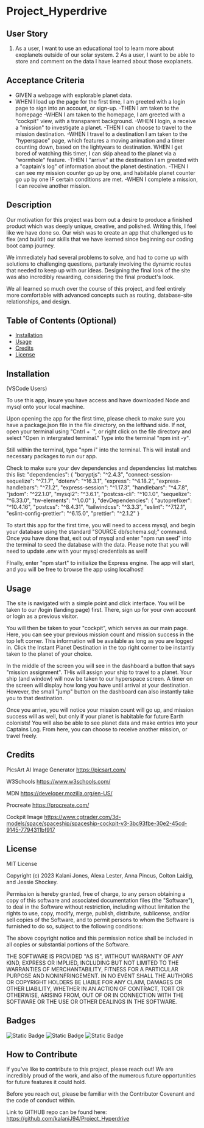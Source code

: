 # Project_Hyperdrive

## User Story
1. As a user, I want to use an educational tool to learn more about exoplanets outside of our solar system. 
2  As a user, I want to be able to store and comment on the data I have learned about those exoplanets. 
## Acceptance Criteria
- GIVEN a webpage with explorable planet data. 
- WHEN I load up the page for the first time, I am greeted with a login page to sign into an account, or     sign-up.
-THEN I am taken to the homepage
-WHEN I am taken to the homepage, I am greeted with a "cockpit" view, with a transparent background.
-WHEN I login, a receive a "mission" to investigate a planet.
-THEN I can choose to travel to the mission destination.
-WHEN I travel to a destination I am taken to the "hyperspace" page, which features a moving animation and a timer counting down, based on the lightyears to destination.
WHEN I get bored of watching this timer, I can skip ahead to the planet via a "wormhole" feature.
-THEN I "arrive" at the destination I am greeted with a "captain's log" of information about the planet destination.
-THEN I can see my mission counter go up by one, and habitable planet counter go up by one IF certain conditions are met. 
-WHEN I complete a mission, I can receive another mission.
## Description

Our motivation for this project was born out a desire to produce a finished product which was deeply unique, creative, and polished. Writing this, I feel like we have done so. Our wish was to create an app that challenged us to flex (and build!) our skills that we have learned since beginning our coding boot camp journey. 

We immediately had several problems to solve, and had to come up with solutions to challenging questions, parturaly involving the dynamic routes that needed to keep up with our ideas. Designing the final look of the site was also incredibly rewarding, considering the final product's look. 

We all learned so much over the course of this project, and feel entirely more comfortable with advanced concepts such as routing, database-site relationships, and design. 


## Table of Contents (Optional)


- [Installation](#installation)
- [Usage](#usage)
- [Credits](#credits)
- [License](#license)

## Installation
(VSCode Users)

To use this app, insure you have access and have downloaded Node and mysql onto your local machine. 

Upon opening the app for the first time, please check to make sure you have a package.json file in the file directory, on the lefthand side. If not, open your terminal using "Cntrl + `", or right click on the file directory and select "Open in intergrated terminal." Type into the terminal "npm init -y". 

Still within the terminal, type "npm i" into the terminal. This will install and necessary packages to run our app. 

Check to make sure your dev dependencies and dependencies list matches this list: 
 "dependencies": {
    "bcryptjs": "^2.4.3",
    "connect-session-sequelize": "^7.1.7",
    "dotenv": "^16.3.1",
    "express": "^4.18.2",
    "express-handlebars": "^7.1.2",
    "express-session": "^1.17.3",
    "handlebars": "^4.7.8",
    "jsdom": "^22.1.0",
    "mysql2": "^3.6.1",
    "postcss-cli": "^10.1.0",
    "sequelize": "^6.33.0",
    "tw-elements": "^1.0.0"
  },
  "devDependencies": {
    "autoprefixer": "^10.4.16",
    "postcss": "^8.4.31",
    "tailwindcss": "^3.3.3",
    "eslint": "^7.12.1",
    "eslint-config-prettier": "^6.15.0",
    "prettier": "^2.1.2"
  }

To start this app for the first time, you will need to access mysql, and begin your database using the standard "SOURCE db/schema.sql;" command. Once you have done that, exit out of mysql and enter "npm run seed" into the terminal to seed the database with the data. Please note that you will need to update .env with your mysql credentials as well!

FInally, enter "npm start" to initialize the Express engine. The app will start, and you will be free to browse the app using localhost!



## Usage

The site is navigated with a simple point and click interface. You will be taken to our /login (landing page) first. There, sign up for your own account or login as a previous visitor. 

You will then be taken to your "cockpit", which serves as our main page. Here, you can see your previous mission count and mission success in the top left corner. This information will be available as long as you are logged in. Click the Instant Planet Destination in the top right corner to be instantly taken to the planet of your choice. 

In the middle of the screen you will see in the dashboard a button that says "mission assignment". THis will assign your ship to travel to a planet. Your ship (and window) will now be taken to our hyperspace screen. A timer on the screen will display how long you have until arrival at your destination. However, the small "jump" button on the dashboard can also instantly take you to that destination. 

Once you arrive, you will notice your mission count will go up, and mission success will as well, but only if your planet is habitable for future Earth colonists! You will also be able to see planet data and make entries into your Captains Log. From here, you can choose to receive another mission, or travel freely. 


## Credits


PicsArt AI Image Generator
https://picsart.com/

W3Schools 
https://www.w3schools.com/

MDN 
https://developer.mozilla.org/en-US/

Procreate
https://procreate.com/

Cockpit Image 
https://www.cgtrader.com/3d-models/space/spaceship/spaceship-cockpit-v3-3bc93fbe-30e2-45cd-9145-7794311bf917

## License
MIT License

Copyright (c) 2023 Kalani Jones, Alexa Lester, Anna Pincus, Colton Laidig, and Jessie Shockey. 

Permission is hereby granted, free of charge, to any person obtaining a copy
of this software and associated documentation files (the "Software"), to deal
in the Software without restriction, including without limitation the rights
to use, copy, modify, merge, publish, distribute, sublicense, and/or sell
copies of the Software, and to permit persons to whom the Software is
furnished to do so, subject to the following conditions:

The above copyright notice and this permission notice shall be included in all
copies or substantial portions of the Software.

THE SOFTWARE IS PROVIDED "AS IS", WITHOUT WARRANTY OF ANY KIND, EXPRESS OR
IMPLIED, INCLUDING BUT NOT LIMITED TO THE WARRANTIES OF MERCHANTABILITY,
FITNESS FOR A PARTICULAR PURPOSE AND NONINFRINGEMENT. IN NO EVENT SHALL THE
AUTHORS OR COPYRIGHT HOLDERS BE LIABLE FOR ANY CLAIM, DAMAGES OR OTHER
LIABILITY, WHETHER IN AN ACTION OF CONTRACT, TORT OR OTHERWISE, ARISING FROM,
OUT OF OR IN CONNECTION WITH THE SOFTWARE OR THE USE OR OTHER DEALINGS IN THE
SOFTWARE.


## Badges

![Static Badge](https://img.shields.io/badge/CSS-86.2%-purple)
![Static Badge](https://img.shields.io/badge/Javascript-9.2%-yellow)
![Static Badge](https://img.shields.io/badge/Handlebars-4.6%-orange)


## How to Contribute

If you've like to contribute to this project, please reach out! We are incredibly proud of the work, and also of the numerous future opportunities for future features it could hold.

Before you reach out, please be familiar with the Contributor Covenant and the code of conduct within.

Link to GITHUB repo can be found here: https://github.com/kalaniJ94/Project_Hyperdrive
